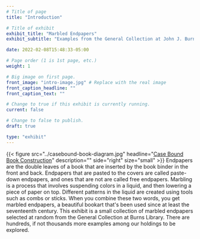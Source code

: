 ```yaml
---
# Title of page
title: "Introduction"

# Title of exhibit
exhibit_title: "Marbled Endpapers"
exhibit_subtitle: "Examples from the General Collection at John J. Burns Library"

date: 2022-02-08T15:48:33-05:00

# Page order (1 is 1st page, etc.)
weight: 1 

# Big image on first page.
front_image: "intro-image.jpg" # Replace with the real image
front_caption_headline: ""
front_caption_text: ""

# Change to true if this exhibit is currently running.
current: false

# Change to false to publish.
draft: true

type: "exhibit"
---
```


{{< figure src="../casebound-book-diagram.jpg"
           headline="[Case Bound Book Construction](http://ansteybookbinding.com/wp-content/uploads/2013/07/casebound-book-diagram.jpg)" 
           description="" 
           side="right" 
		   size="small" >}}
Endpapers are the double leaves of a book that are inserted by the book binder in the front and back. Endpapers that are pasted to the covers are called paste-down endpapers, and ones that are not are called free endpapers. Marbling is a process that involves suspending colors in a liquid, and then lowering a piece of paper on top. Different patterns in the liquid are created using tools such as combs or sticks. When you combine these two words, you get marbled endpapers, a beautiful bookart that's been used since at least the seventeenth century. This exhibit is a small collection of marbled endpapers selected at random from the General Collection at Burns Library. There are hundreds, if not thousands more examples among our holdings to be explored.

